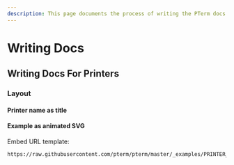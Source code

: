 ```yaml
---
description: This page documents the process of writing the PTerm docs
---
```


# Writing Docs

## Writing Docs For Printers

### Layout

#### Printer name as title

#### Example as animated SVG

Embed URL template:&#x20;

```
https://raw.githubusercontent.com/pterm/pterm/master/_examples/PRINTER_NAME/demo/animation.svg
```
